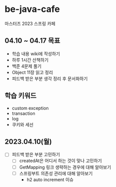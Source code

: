 # be-java-cafe
마스터즈 2023 스프링 카페

## 04.10 ~ 04.17 목표
- 학습 내용 wiki에 작성하기
- 하루 1시간 산책하기
- 백준 4문제 풀기
- Object 11장 읽고 정리
- 피드백 받은 부분 생각 정리 후 문서화하기

## 학습 키워드
- custom exception
- transaction
- log
- 쿠키와 세선

## 2023.04.10(월)
- [ ] 피드백 받은 부분 고민하기
  - [ ] createdAt은 어디서 하는 것이 맞나 고민하기
  - [ ] GetMapping 링크 생략하는 경우에 대해 알아보기
  - [ ] 스프링부트 의존성 관리에 대해 알아보기
    - h2 auto increment 이슈
